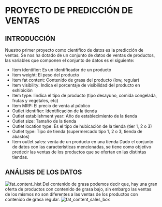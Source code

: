 # PROYECTO DE PREDICCIÓN DE VENTAS
## INTRODUCCIÓN
Nuestro primer proyecto como científico de datos es la predicción de ventas. Se nos ha dotado de un conjunto de datos de ventas de productos, las variables que componen el conjunto de datos es el siguiente:
* Item identifier: Es un identificador de un producto
* Item weight: El peso del producto
* Item fat content: Contenido de grasa del producto (low, regular)
* Item visibility: Indica el porcentaje de visibilidad del producto en exhibición 
* Item type: Iindica el tipo de producto (tipo desayuno, comida congelada, frutas y vegetales, etc)
* Item MRP: El precio de venta al público
* Outlet identifier: Identificación de la tienda
* Outlet establishment year: Año de establecimiento de la tienda
* Outlet size: Tamaño de la tienda
* Outlet location type: Es el tipo de hubicación de la tienda (tier 1, 2 o 3)
* Outlet type: Tipo de tienda (supermercado tipo 1, 2 o 3, tienda de abastos)
* Item outlet sales: venta de un producto en una tienda
Dado el conjunto de datos con las características mencionadas, se tiene como objetivo predecir las ventas de los productos que se ofertan en las distintas tiendas.

## ANÁLISIS DE LOS DATOS
![fat_content_hist](https://user-images.githubusercontent.com/119084098/227784278-f4a914e3-40ab-4c6f-be72-3ade80e4a4a9.png)
Del contenido de grasa podemos decir que, hay una gran oferta de productos con contenido de grasa bajo, sin embargo las ventas de los mismos no son diferentes a las ventas de los productos con contenido de grasa regular.
![fat_content_sales_box](https://user-images.githubusercontent.com/119084098/227783840-7781b644-b9a4-47be-887a-cd80eb4ee75e.png)
